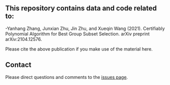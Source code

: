 ## This repository contains data and code related to:

 -Yanhang Zhang, Junxian Zhu, Jin Zhu, and Xueqin Wang (2021). Certifiably Polynomial Algorithm for Best Group Subset Selection. arXiv preprint arXiv:2104.12576.

Please cite the above publication if you make use of the material here.

## Contact
Please direct questions and comments to the [issues page](https://github.com/abess-team/Group-splicing_codes/issues).
